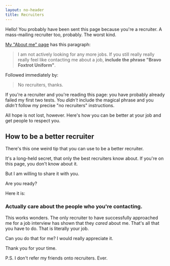 ```yaml
---
layout: no-header
title: Recruiters
---
```


Hello! You probably have been sent this page because you're a recruiter. A mass-mailing recruiter too, probably. The worst kind.

<a href='http://ryanbigg.com/about-me'>My "About me" page</a> has this paragraph:

> I am not actively looking for any more jobs. If you still really really really feel like contacting me about a job, **include the phrase "Bravo Foxtrot Uniform"**. 

Followed immediately by:

> No recruiters, thanks.

If you're a recruiter and you're reading this page: you have probably already failed my first two tests. You *didn't* include the magical phrase and you *didn't* follow my precise "no recruiters" instructions.

All hope is not lost, however. Here's how you can be better at your job and get people to respect you.

## How to be a better recruiter

There's this one weird tip that you can use to be a better recruiter.

It's a long-held secret, that only the best recruiters know about. If you're on this page, you don't know about it.

But I am willing to share it with you.

Are you ready?

Here it is:

### Actually care about the people who you're contacting.

This works wonders. The only recruiter to have successfully approached me for a job interview has shown that they _cared_ about me. That's all that you have to do. That is literally your job.

Can you do that for me? I would really appreciate it.

Thank you for your time.

P.S. I don't refer my friends onto recruiters. Ever.
